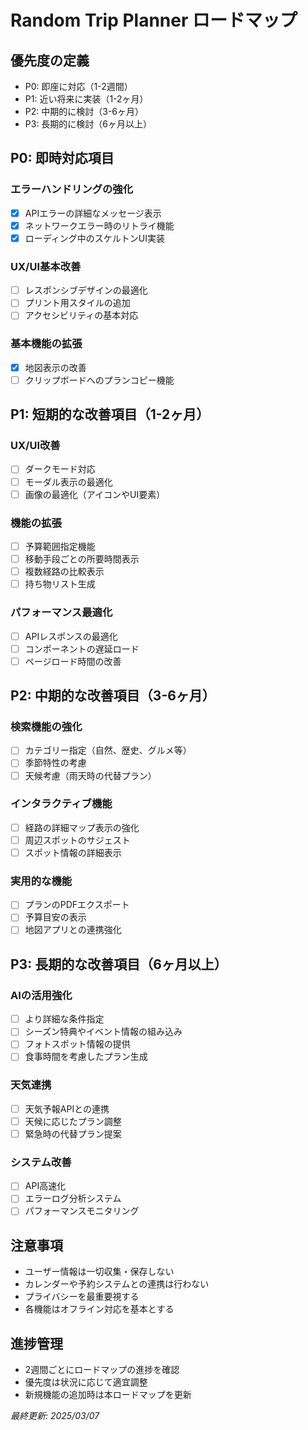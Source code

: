 # Random Trip Planner ロードマップ

## 優先度の定義
- P0: 即座に対応（1-2週間）
- P1: 近い将来に実装（1-2ヶ月）
- P2: 中期的に検討（3-6ヶ月）
- P3: 長期的に検討（6ヶ月以上）

## P0: 即時対応項目

### エラーハンドリングの強化
- [x] APIエラーの詳細なメッセージ表示
- [x] ネットワークエラー時のリトライ機能
- [x] ローディング中のスケルトンUI実装

### UX/UI基本改善
- [ ] レスポンシブデザインの最適化
- [ ] プリント用スタイルの追加
- [ ] アクセシビリティの基本対応

### 基本機能の拡張
- [x] 地図表示の改善
- [ ] クリップボードへのプランコピー機能

## P1: 短期的な改善項目（1-2ヶ月）

### UX/UI改善
- [ ] ダークモード対応
- [ ] モーダル表示の最適化
- [ ] 画像の最適化（アイコンやUI要素）

### 機能の拡張
- [ ] 予算範囲指定機能
- [ ] 移動手段ごとの所要時間表示
- [ ] 複数経路の比較表示
- [ ] 持ち物リスト生成

### パフォーマンス最適化
- [ ] APIレスポンスの最適化
- [ ] コンポーネントの遅延ロード
- [ ] ページロード時間の改善

## P2: 中期的な改善項目（3-6ヶ月）

### 検索機能の強化
- [ ] カテゴリー指定（自然、歴史、グルメ等）
- [ ] 季節特性の考慮
- [ ] 天候考慮（雨天時の代替プラン）

### インタラクティブ機能
- [ ] 経路の詳細マップ表示の強化
- [ ] 周辺スポットのサジェスト
- [ ] スポット情報の詳細表示

### 実用的な機能
- [ ] プランのPDFエクスポート
- [ ] 予算目安の表示
- [ ] 地図アプリとの連携強化

## P3: 長期的な改善項目（6ヶ月以上）

### AIの活用強化
- [ ] より詳細な条件指定
- [ ] シーズン特典やイベント情報の組み込み
- [ ] フォトスポット情報の提供
- [ ] 食事時間を考慮したプラン生成

### 天気連携
- [ ] 天気予報APIとの連携
- [ ] 天候に応じたプラン調整
- [ ] 緊急時の代替プラン提案

### システム改善
- [ ] API高速化
- [ ] エラーログ分析システム
- [ ] パフォーマンスモニタリング

## 注意事項
- ユーザー情報は一切収集・保存しない
- カレンダーや予約システムとの連携は行わない
- プライバシーを最重要視する
- 各機能はオフライン対応を基本とする

## 進捗管理
- 2週間ごとにロードマップの進捗を確認
- 優先度は状況に応じて適宜調整
- 新規機能の追加時は本ロードマップを更新

_最終更新: 2025/03/07_
